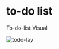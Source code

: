 # to-do list
 To-do-list 
Visual

![todo-lay](https://raw.githubusercontent.com/Max1mmus/Minesweeper/master/sampleTodo.jpg?token=ANLJB5OFAQVTZZZKYICTQAS6DEM3A)
